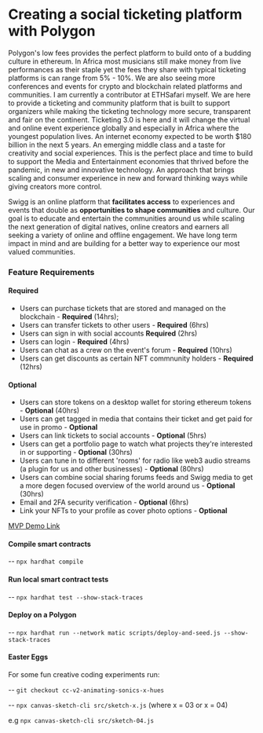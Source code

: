 # Creating a social ticketing platform with Polygon
Polygon's low fees provides the perfect platform to build onto of a budding culture in ethereum. In Africa most musicians still make money from live performances as their staple yet the fees they share with typical ticketing platforms is can range from 5% - 10%. We are also seeing more conferences and events for crypto and blockchain related platforms and communities. I am currently a contributor at ETHSafari myself. We are here to provide a ticketing and community platform that is built to support organizers while making the ticketing technology more secure, transparent and fair on the continent. Ticketing 3.0 is here and it will change the virtual and online event experience globally and especially in Africa where the youngest population lives. An internet economy expected to be worth $180 billion in the next 5 years.
An emerging middle class and a taste for creativity and social experiences. This is the perfect place and time to build to support the Media and Entertainment economies that thrived before the pandemic, in new and innovative technology. An approach that brings scaling and consumer experience in new and forward thinking ways while giving creators more control.

Swigg is an online platform that **facilitates access** to experiences and events that double as **opportunities to shape communities** and culture. Our goal is to educate and entertain the communities around us while scaling the next generation of digital natives, online creators and earners all seeking a variety of online and offline engagement. We have long term impact in mind and are building for a better way to experience our most valued communities.

### Feature Requirements
#### Required
- Users can purchase tickets that are stored and managed on the blockchain - **Required** (14hrs);
- Users can transfer tickets to other users - **Required** (6hrs)
- Users can sign in with social accounts **Required** (2hrs)
- Users can login - **Required** (4hrs)
- Users can chat as a crew on the event's forum - **Required** (10hrs)
- Users can get discounts as certain NFT commnunity holders - **Required** (12hrs)

#### Optional
- Users can store tokens on a desktop wallet for storing ethereum tokens - **Optional** (40hrs)
- Users can get tagged in media that contains their ticket and get paid for use in promo - **Optional**
- Users can link tickets to social accounts - **Optional** (5hrs)
- Users can get a portfolio page to watch what projects they're interested in or supporting - **Optional** (30hrs)
- Users can tune in to different 'rooms' for radio like web3 audio streams (a plugin for us and other businesses) - **Optional** (80hrs)
- Users can combine social sharing forums feeds and Swigg media to get a more degen focused overview of the world around us - **Optional** (30hrs)
- Email and 2FA security verification - **Optional** (6hrs)
- Link your NFTs to your profile as cover photo options -  **Optional**


[MVP Demo Link](https://swigg-38aa4.web.app)

#### Compile smart contracts

-- `npx hardhat compile`

#### Run local smart contract tests

-- `npx hardhat test --show-stack-traces`

#### Deploy on a Polygon

-- `npx hardhat run --network matic scripts/deploy-and-seed.js --show-stack-traces`

#### Easter Eggs

For some fun creative coding experiments run:

-- `git checkout cc-v2-animating-sonics-x-hues`

-- `npx canvas-sketch-cli src/sketch-x.js`
(where x = 03 or x = 04)

e.g `npx canvas-sketch-cli src/sketch-04.js`